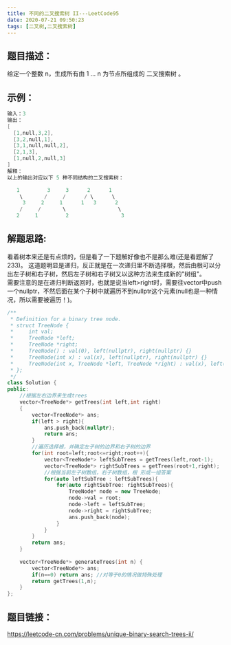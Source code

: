 ```yaml
---
title: 不同的二叉搜索树 II---LeetCode95
date: 2020-07-21 09:50:23
tags: [二叉树,二叉搜索树]
---
```

## 题目描述：  
给定一个整数 n，生成所有由 1 ... n 为节点所组成的 二叉搜索树 。

## 示例：   
```cpp
输入：3
输出：
[
  [1,null,3,2],
  [3,2,null,1],
  [3,1,null,null,2],
  [2,1,3],
  [1,null,2,null,3]
]
解释：
以上的输出对应以下 5 种不同结构的二叉搜索树：

   1         3     3      2      1
    \       /     /      / \      \
     3     2     1      1   3      2
    /     /       \                 \
   2     1         2                 3
```
<!-- more -->

## 解题思路:  
看着树本来还是有点烦的，但是看了一下题解好像也不是那么难(还是看题解了233)。
这道题明显是递归，反正就是在一次递归里不断选择根，然后由根可以分出左子树和右子树，然后左子树和右子树又以这种方法来生成新的"树组"。  
需要注意的是在递归判断返回时，也就是说当left>right时，需要往vector中push一个nullptr，不然后面在某个子树中就遍历不到nullptr这个元素(null也是一种情况，所以需要被遍历！)。

```cpp
/**
 * Definition for a binary tree node.
 * struct TreeNode {
 *     int val;
 *     TreeNode *left;
 *     TreeNode *right;
 *     TreeNode() : val(0), left(nullptr), right(nullptr) {}
 *     TreeNode(int x) : val(x), left(nullptr), right(nullptr) {}
 *     TreeNode(int x, TreeNode *left, TreeNode *right) : val(x), left(left), right(right) {}
 * };
 */
class Solution {
public:
    //根据左右边界来生成trees 
    vector<TreeNode*> getTrees(int left,int right)
    {
        vector<TreeNode*> ans;
        if(left > right){
            ans.push_back(nullptr);
            return ans;
        }
        //遍历选择根，并确定左子树的边界和右子树的边界
        for(int root=left;root<=right;root++){
            vector<TreeNode*> leftSubTrees = getTrees(left,root-1);
            vector<TreeNode*> rightSubTrees = getTrees(root+1,right);
            //根据当前左子树数组，右子树数组，根 形成一组答案
            for(auto leftSubTree : leftSubTrees){
                for(auto rightSubTree: rightSubTrees){
                    TreeNode* node = new TreeNode;
                    node->val = root;
                    node->left = leftSubTree;
                    node->right = rightSubTree;
                    ans.push_back(node);
                }
            }
        }
        return ans;
    } 
    
    vector<TreeNode*> generateTrees(int n) {
        vector<TreeNode*> ans;
        if(n==0) return ans; //对等于0的情况做特殊处理
        return getTrees(1,n);
    }
};
```

## 题目链接：  
https://leetcode-cn.com/problems/unique-binary-search-trees-ii/